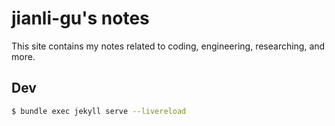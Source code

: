 # jianli-gu's notes

This site contains my notes related to coding, engineering, researching, and more.


## Dev

```bash
$ bundle exec jekyll serve --livereload
```
